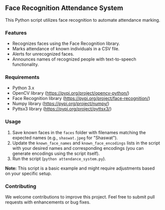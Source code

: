 ## Face Recognition Attendance System

This Python script utilizes face recognition to automate attendance marking. 

### Features

* Recognizes faces using the Face Recognition library.
* Marks attendance of known individuals in a CSV file.
* Alerts for unrecognized faces.
* Announces names of recognized people with text-to-speech functionality.

### Requirements

* Python 3.x
* OpenCV library (https://pypi.org/project/opencv-python/)
* Face Recognition library (https://pypi.org/project/face-recognition/)
* Numpy library (https://pypi.org/project/numpy/)
* Pyttsx3 library (https://pypi.org/project/pyttsx3/)

### Usage

1. Save known faces in the `faces` folder with filenames matching the expected names (e.g., `shaswat.jpeg` for "Shaswat").
2. Update the `known_face_names` and `known_face_encodings` lists in the script with your desired names and corresponding encodings (you can generate encodings using the script itself).
3. Run the script (`python attendance_system.py`).

**Note:** This script is a basic example and might require adjustments based on your specific setup.

### Contributing

We welcome contributions to improve this project. Feel free to submit pull requests with enhancements or bug fixes.


